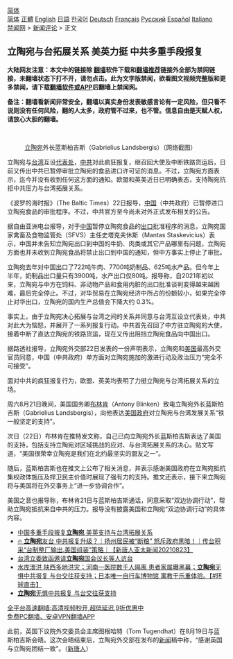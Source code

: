  <!-- 面包屑导航 --> <div class="breadcrumb"><!-- GTranslate: https://gtranslate.io/ -->  <div class="switcher notranslate">  <div class="selected">  <a href="#" onclick="return false;"> 简体</a>  </div>  <div class="option">  <a href="https://www.bannedbook.org" onclick="doGTranslate('zh-CN|zh-CN');jQuery('div.switcher div.selected a').html(jQuery(this).html());return false;" title="简体中文" class="nturl selected"> 简体</a>  <a href="https://www.bannedbook.org/zh-tw/" onclick="doGTranslate('zh-CN|zh-TW');jQuery('div.switcher div.selected a').html(jQuery(this).html());return false;" title="繁體中文" class="nturl"> 正體</a>  <a href="https://www.bannedbook.org/en/" onclick="doGTranslate('zh-CN|en');jQuery('div.switcher div.selected a').html(jQuery(this).html());return false;" title="English" class="nturl"> English</a>  <a href="https://www.bannedbook.org/ja/" onclick="doGTranslate('zh-CN|ja');jQuery('div.switcher div.selected a').html(jQuery(this).html());return false;" title="日本語" class="nturl"> 日語</a>  <a href="https://www.bannedbook.org/ko/" onclick="doGTranslate('zh-CN|ko');jQuery('div.switcher div.selected a').html(jQuery(this).html());return false;" title="한국어" class="nturl"> 한국어</a>  <a href="https://www.bannedbook.org/de/" onclick="doGTranslate('zh-CN|de');jQuery('div.switcher div.selected a').html(jQuery(this).html());return false;" title="Deutsch" class="nturl"> Deutsch</a>  <a href="https://www.bannedbook.org/fr/" onclick="doGTranslate('zh-CN|fr');jQuery('div.switcher div.selected a').html(jQuery(this).html());return false;" title="Français" class="nturl"> Français</a>  <a href="https://www.bannedbook.org/ru/" onclick="doGTranslate('zh-CN|ru');jQuery('div.switcher div.selected a').html(jQuery(this).html());return false;" title="Русский" class="nturl"> Русский</a>  <a href="https://www.bannedbook.org/es/" onclick="doGTranslate('zh-CN|es');jQuery('div.switcher div.selected a').html(jQuery(this).html());return false;" title="Español" class="nturl"> Español</a>  <a href="https://www.bannedbook.org/it/" onclick="doGTranslate('zh-CN|it');jQuery('div.switcher div.selected a').html(jQuery(this).html());return false;" title="Italiano" class="nturl"> Italiano</a>  </div>  </div>      <div class='breadcrumb-sub'><!-- Breadcrumb NavXT 6.3.0 --> <a href="https://www.bannedbook.org/" class="home">禁闻网</a> &gt; <a href="https://www.bannedbook.org/bnews/comments/" class="category">新闻评论</a> &gt; 正文</div></div><h2>立陶宛与台拓展关系 美英力挺 中共多重手段报复</h2> <p class="notice"><b>大陆网友注意：本文中的链接除 <a href="https://github.com/bannedbook/fanqiang" >翻墙</a>软件下载和<a href="https://github.com/killgcd/justmysocks/blob/master/README.md">翻墙推荐</a>链接外全部为禁网链接，未翻墙状态下打不开，请勿点击。此为文字版禁闻，欲看图文视频完整版和更多禁闻，请下载<a href="https://github.com/bannedbook/fanqiang">翻墙软件或APP</a>后翻墙上禁闻网。</p><p>备注：翻墙看新闻非常安全，翻墙以真实身份发表敏感言论有一定风险，但只看不说则没有任何风险，翻的人太多，政府管不过来，也不管。信息自由是天赋人权，请放心大胆的翻墙。</b></p>  <div class="entry"> <br /> <figure><a href="https://i2.wp.com/upload-images-bucket-v64rleca837do.s3.eu-west-1.amazonaws.com/wp-content/uploads/2021/08/24003745/Screen-Shot-2021-08-23-at-20.35.25.png?fit=1432%2C1176&#038;ssl=1" data-caption="立陶宛外长蓝斯柏吉斯（Gabrielius Landsbergis）（网络截图）"></a><figcaption class="wp-caption-text"><a href="https://www.bannedbook.org/bnews/tag/%e7%ab%8b%e9%99%b6%e5%ae%9b/" class="st_tag internal_tag" rel="tag" title="标签 立陶宛 下的日志">立陶宛</a>外长蓝斯柏吉斯（Gabrielius Landsbergis）（网络截图）</figcaption></figure> <p>立陶宛与<a href="https://www.bannedbook.org/bnews/tag/%e5%8f%b0%e6%b9%be/" class="st_tag internal_tag" rel="tag" title="标签 台湾 下的日志">台湾</a>互设<a href="https://www.bannedbook.org/bnews/tag/%E4%BB%A3%E8%A1%A8%E5%A4%84/" class="st_tag internal_tag" rel="tag" title="标签 代表处 下的日志">代表处</a>，<a href="https://www.bannedbook.org/bnews/tag/%e4%b8%ad%e5%85%b1/" class="st_tag internal_tag" rel="tag" title="标签 中共 下的日志">中共</a>对此疯狂报复，继召回大使及中断铁路货运后，日前又传出中共已暂停审批立陶宛的食品进口许可证的消息。不过，立陶宛方面表示，迄今并没有收到任何这方面的通知。欧盟和英美近日已明确表态，支持陶宛抗拒中共压力与台湾拓展关系。</p> <p>《波罗的海时报》（The Baltic Times）22日报导，<span class='wp_keywordlink_affiliate'><a href="https://www.bannedbook.org/" title="中国" target="_blank">中国</a></span>（中共政府）已暂停进口立陶宛食品的审批程序。不过，中共官方至今尚未对外正式发布相关的公告。</p> <p>据自由亚洲电台报导，对于<a href="https://www.bannedbook.org/bnews/tag/%E4%B8%AD%E5%9B%BD/" class="st_tag internal_tag" rel="tag" title="标签 中国 下的日志">中国</a>暂停立陶宛食品的<a href="https://www.bannedbook.org/bnews/tag/%E5%87%BA%E5%8F%A3/" class="st_tag internal_tag" rel="tag" title="标签 出口 下的日志">出口</a>批准程序的消息，立陶宛国家禽畜及食物监管处（SFVS）主任史塔克夫休斯（Mantas Staskevicius）表示，中国并未告知立陶宛出口到中国的牛奶、肉类或其它产品哪里有问题，立陶宛方面也并未收到立陶宛食品将禁止出口到中国的通知，但中方事实上停止了审批。</p>  <p>立陶宛去年对中国出口了722吨牛肉、7700吨奶制品、625吨水产品。但今年上半年，奶制品出口量只有3900吨，水产出口仅80吨。报导称，自2021年初以来，立陶宛与中方在饲料、非动物产品和食用内脏的出口批准谈判变得越来越困难，最后完全停止。不过，对华贸易在立陶宛经济中所占的份额较小，如果完全停止对华出口，立陶宛的国内生产总值会下降大约 0.3%。</p> <p>事实上，由于立陶宛决心拓展与台湾之间的关系并同意与台湾互设立代表处，中共对此大为恼怒，并展开了一系列报复行动。中共首先召回了中方驻立陶宛的大使，接着中断了直达立陶宛的铁路货运，现在又传出阻挡立陶宛食品向中国出口。</p> <p>据路透社报导，立陶宛外交部22日发表的一份声明表示，立陶宛和<a href="https://www.bannedbook.org/bnews/tag/%e7%be%8e%e5%9b%bd/" class="st_tag internal_tag" rel="tag" title="标签 美国 下的日志">美国</a>最高外交官员同意，中国（中共政府）单方面对立陶宛施加的激进行动及政治压力“完全不可接受”。</p>  <p>面对中共的疯狂报复行为，欧盟、英美均表明了力挺立陶宛与台湾拓展关系的立场。</p> <p>周六8月21日晚间，美国国务卿<a href="https://www.bannedbook.org/bnews/tag/%e5%b8%83%e6%9e%97%e8%82%af/" class="st_tag internal_tag" rel="tag" title="标签 布林肯 下的日志">布林肯</a>（Antony Blinken）致电立陶宛外长蓝斯柏吉斯（Gabrielius Landsbergis），向他表达<a href="https://www.bannedbook.org/bnews/tag/%E7%BE%8E%E5%9B%BD%E6%94%BF%E5%BA%9C/" class="st_tag internal_tag" rel="tag" title="标签 美国政府 下的日志">美国政府</a>对立陶宛与台湾发展关系“铁一般坚定的支持”。</p> <p>次日（22日）布林肯在推特发文称，自己已向立陶宛外长蓝斯柏吉斯表达了美国的支持，包括支持立陶宛对区域挑战的应对、与台湾拓展关系的决心。贴文写道，“美国很荣幸立陶宛是我们在北约最坚实的盟友之一”。</p>  <p>随后，蓝斯柏吉斯也在推文上公布了相关消息，并表示感谢美国政府在立陶宛抵抗集权政体施压及捍卫民主价值时展现了强有力的支持。推文还表示，接下来立陶宛将与美国将在外交事务上“进一步协调合作”。</p> <p>美国之音也报导称，布林肯21日与蓝斯柏吉斯通话，同意采取“双边协调行动”，帮助立陶宛抵抗来自中共的压力。报导没有披露美国和立陶宛“双边协调行动”的具体内容。</p> <ul class='op-related-articles' title='相关阅读'> <li><a href='https://www.bannedbook.org/bnews/headline/20210824/1611895.html' target='_blank'>中国多重手段报复<b>立陶宛</b> 美英支持与台湾拓展关系</a></li> <li><a href='https://www.bannedbook.org/bnews/taiwannews/20210823/1611791.html' target='_blank'>🔥 <b>立陶宛</b>友台 中共报复升级？｜扬州居民被“断粮” 怒斥政府黑暗！｜传台积采“台制整厂输出.美国组装”策略｜【新唐人亚太新闻20210823】</a></li> <li><a href='https://www.bannedbook.org/bnews/taiwannews/20210823/1611752.html' target='_blank'>台湾立委致函邀请<b>立陶宛</b>国会议长等人访台</a></li> <li><a href='https://www.bannedbook.org/bnews/bannedvideo/20210823/1611744.html' target='_blank'>水库泄洪 陕西多地洪灾；河南一医院数千人隔离 患者家属曝黑幕；<b>立陶宛</b>无惧中共报复 与台交往获支持；日本唯一自行车博物馆 寓教于乐重体验。【#环球直击】</a></li> <li><a href='https://www.bannedbook.org/bnews/bannedvideo/20210823/1611731.html' target='_blank'><b>立陶宛</b>无惧中共报复 与台交往获支持</a></li> </ul> <p class="texttj"> <a href="https://github.com/bannedbook/fanqiang/wiki/V2ray%E6%9C%BA%E5%9C%BA" target="_blank">全平台高速翻墙:高清视频秒开,超低延迟,9折优惠中</a><br/> <a href="https://github.com/bannedbook/fanqiang/wiki/%E7%A6%81%E9%97%BB%E7%BD%91%E5%AE%89%E5%8D%93%E7%BF%BB%E5%A2%99%E6%96%B0%E9%97%BBAPP" target="_blank">免费PC翻墙、安卓VPN翻墙APP</a></p> <p>此前，英国下议院外交委员会主席图根哈特（Tom Tugendhat）在8月19日与蓝斯柏吉斯会晤。这次会晤结束后，立陶宛外交部在发布的<span class='wp_keywordlink_affiliate'><a href="https://www.bannedbook.org/" title="新闻">新闻</a></span>稿中称，“感谢英国与立陶宛团结一致”。（<span class='wp_keywordlink_affiliate'><a href="https://www.ntdtv.com/" title="新唐人">新唐人</a></span>）</p><a name='sharetosocial'></a>  <div style="margin-bottom:5px;padding-bottom:5px;clear:both"> <div id="archive-pix-1" class="banner-ads"> <!-- AuctionX Display platform tag START --> <div id="26318x728x90x621x_ADSLOT2" clicktrack="%%CLICK_URL_ESC%%"></div> <!-- AuctionX Display platform tag END --> </div> <div id="archive-pix-2" class="banner-ads"> <!-- AuctionX Display platform tag START --> <div id="26315x300x250x621x_ADSLOT2" clicktrack="%%CLICK_URL_ESC%%"></div> <!-- AuctionX Display platform tag END --> </div> </div>  <div id="archive-pix-1" class="banner-ads"> <!-- AuctionX Display platform tag START --> <div id="26318x728x90x621x_ADSLOT3" clicktrack="%%CLICK_URL_ESC%%"></div> <!-- AuctionX Display platform tag END --> </div> </div><!--END ENTRY--> 
